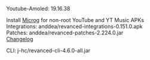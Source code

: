 Youtube-Amoled: 19.16.38  

Install [Microg](https://github.com/ReVanced/GmsCore/releases) for non-root YouTube and YT Music APKs  
Integrations: anddea/revanced-integrations-0.151.0.apk  
Patches: anddea/revanced-patches-2.224.0.jar  
[Changelog](https://github.com/anddea/revanced-patches/releases/tag/v2.224.0)

CLI: j-hc/revanced-cli-4.6.0-all.jar    
